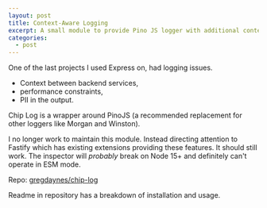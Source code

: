 ```yaml
---
layout: post
title: Context-Aware Logging
excerpt: A small module to provide Pino JS logger with additional context around the log statement.
categories:
  - post
---
```

One of the last projects I used Express on, had logging issues.
- Context between backend services,
- performance constraints,
- PII in the output.

Chip Log is a wrapper around PinoJS (a recommended replacement for other loggers like Morgan and Winston).

I no longer work to maintain this module. Instead directing attention to Fastify which has existing extensions providing these features. It should still work. The inspector will _probably_ break on Node 15+ and definitely can't operate in ESM mode.

Repo: [gregdaynes/chip-log](https://github.com/gregdaynes/chip-log)

Readme in repository has a breakdown of installation and usage.
